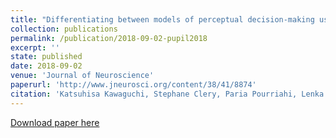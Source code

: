 ```yaml
---
title: "Differentiating between models of perceptual decision-making using pupil-size inferred confidence"
collection: publications
permalink: /publication/2018-09-02-pupil2018
excerpt: ''
state: published
date: 2018-09-02
venue: 'Journal of Neuroscience'
paperurl: 'http://www.jneurosci.org/content/38/41/8874'
citation: 'Katsuhisa Kawaguchi, Stephane Clery, Paria Pourriahi, Lenka Seillier, Ralf Haefner, Hendrikje Nienborg (2018). &quot;Differentiating between models of perceptual decision-making using pupil-size inferred confidence.&quot; <i>Journal  of Neuroscience</i>, 10 October 2018, 38 (41) 8874-8888; DOI:  https://doi.org/10.1523/JNEUROSCI.0735-18.2018.'
---
```


[Download paper here](http://www.jneurosci.org/content/38/41/8874)
